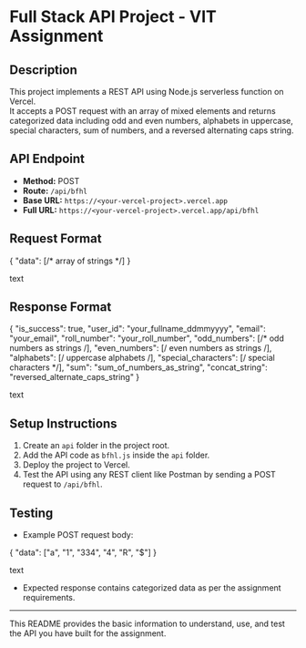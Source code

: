 # Full Stack API Project - VIT Assignment

## Description

This project implements a REST API using Node.js serverless function on Vercel.  
It accepts a POST request with an array of mixed elements and returns categorized data including odd and even numbers, alphabets in uppercase, special characters, sum of numbers, and a reversed alternating caps string.

## API Endpoint

- **Method:** POST  
- **Route:** `/api/bfhl`  
- **Base URL:** `https://<your-vercel-project>.vercel.app`  
- **Full URL:** `https://<your-vercel-project>.vercel.app/api/bfhl`

## Request Format

{
"data": [/* array of strings */]
}

text

## Response Format

{
"is_success": true,
"user_id": "your_fullname_ddmmyyyy",
"email": "your_email",
"roll_number": "your_roll_number",
"odd_numbers": [/* odd numbers as strings /],
"even_numbers": [/ even numbers as strings /],
"alphabets": [/ uppercase alphabets /],
"special_characters": [/ special characters */],
"sum": "sum_of_numbers_as_string",
"concat_string": "reversed_alternate_caps_string"
}

text

## Setup Instructions

1. Create an `api` folder in the project root.
2. Add the API code as `bfhl.js` inside the `api` folder.
3. Deploy the project to Vercel.
4. Test the API using any REST client like Postman by sending a POST request to `/api/bfhl`.

## Testing

- Example POST request body:

{
"data": ["a", "1", "334", "4", "R", "$"]
}

text

- Expected response contains categorized data as per the assignment requirements.

---

This README provides the basic information to understand, use, and test the API you have built for the assignment.